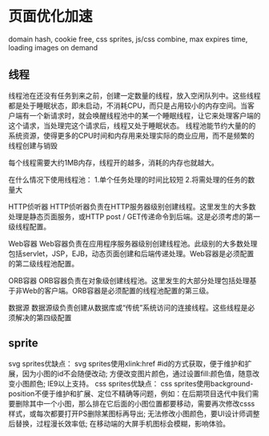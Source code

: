 # 页面优化加速

domain hash, cookie free, css sprites, js/css combine, max expires time, loading images on demand

## 线程

线程池在还没有任务到来之前，创建一定数量的线程，放入空闲队列中。这些线程都是处于睡眠状态，即未启动，不消耗CPU，而只是占用较小的内存空间。当客户端有一个新请求时，就会唤醒线程池中的某一个睡眠线程，让它来处理客户端的这个请求，当处理完这个请求后，线程又处于睡眠状态。
线程池能节约大量的的系统资源，使得更多的CPU时间和内存用来处理实际的商业应用，而不是频繁的线程创建与销毁

每个线程需要大约1MB内存，线程开的越多，消耗的内存也就越大。

在什么情况下使用线程池：
1.单个任务处理的时间比较短
2.将需处理的任务的数量大

HTTP侦听器
HTTP侦听器负责在HTTP服务器级别创建线程。这里发生的大多数处理是静态页面服务，或HTTP post / GET传递命令到后端。这是必须考虑的第一级线程配置。

Web容器
Web容器负责在应用程序服务器级别创建线程池。此级别的大多数处理包括servlet，JSP，EJB，动态页面创建和后端传递处理。Web容器是必须配置的第二级线程池配置。

ORB容器 ORB容器负责在对象级创建线程池。这里发生的大部分处理包括处理基于非Web的客户端。ORB容器是必须配置的线程池配置的第三级。

数据源
数据源级负责创建从数据库或“传统”系统访问的连接线程。这些线程是必须解决的第四级配置

## sprite

svg sprites优缺点：
svg sprites使用xlink:href #id的方式获取，便于维护和扩展，因为小图的id不会随便改动;
方便改变图片颜色，通过设置fill:颜色值，随意改变小图颜色;
IE9以上支持。
css sprites优缺点：
css sprites使用background-position不便于维护和扩展、定位不精确等问题，例如：在后期项目迭代中我们需要删除其中一个小图，那么排在它后面的小图位置都要移动，需要再次修改csss样式，或每次都要打开PS删除某图标再导出;
无法修改小图颜色，要UI设计师调整后替换，过程漫长效率低;
在移动端的大屏手机图标会模糊，影响体验。

